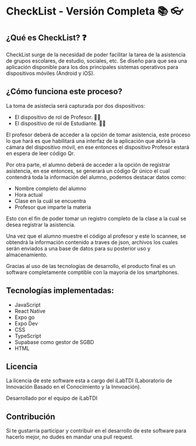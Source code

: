 # CheckList - Versión Completa 📚 👓

## ¿Qué es CheckList? ❓

CheckList surge de la necesidad de poder facilitar la tarea de la asistencia de grupos escolares, de estudio, sociales, etc.
Se diseño para que sea una aplicación disponible para los dos principales sistemas operativos para dispositivos móviles (Android y iOS). 

## ¿Cómo funciona este proceso?

La toma de asistecia será capturada por dos dispositivos:

- El dispositivo de rol de Profesor. 👨‍🏫
- El dispositivo de rol de Estudiante. 👨‍🎓

El profesor deberá de acceder a la opción de tomar asistencia, este proceso lo que hará es que habilitará una interfaz de la aplicación que abrirá la cámara del dispositivo móvil, en ese entonces el dispositivo Profesor estará en espera de leer código Qr.

Por otra parte, el alumno deberá de acceder a la opción de registrar asistencia, en ese entonces, se generará un código Qr único el cual contendrá toda la información del alumno, podemos destacar datos como:

- Nombre completo del alumno
- Hora actual
- Clase en la cuál se encuentra
- Profesor que imparte la materia

Esto con el fin de poder tomar un registro completo de la clase a la cual se desea registrar la asistencia.

Una vez que el alumno muestre el código al profesor y este lo scannee, se obtendrá la información contenido a traves de json, archivos los cuales serán enviados a una base de datos para su posterior uso y almacenamiento.

Gracias al uso de las tecnologías de desarrollo, el producto final es un software completamente comptible con la mayoría de los smartphones.

## Tecnologías implementadas:

- JavaScript
- React Native
- Expo go
- Expo Dev
- CSS
- TypeScript
- Supabase como gestor de SGBD
- HTML

## Licencia

La licencia de este software esta a cargo del iLabTDI (Laboratorio de Innovación Basado en el Conocimiento y la Innvoación).

Desarrollado por el equipo de iLabTDI

## Contribución

Si te gustarría participar y contribuir en el desarrollo de este software para hacerlo mejor, no dudes en mandar una pull request.
